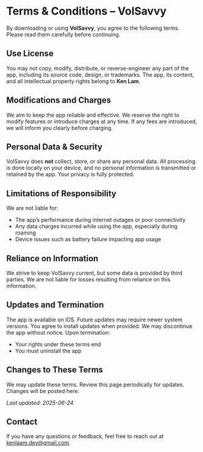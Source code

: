 # Terms & Conditions – VolSavvy

By downloading or using **VolSavvy**, you agree to the following terms. Please read them carefully before continuing.

## Use License

You may not copy, modify, distribute, or reverse-engineer any part of the app, including its source code, design, or trademarks. The app, its content, and all intellectual property rights belong to **Ken Lam**.

## Modifications and Charges

We aim to keep the app reliable and effective. We reserve the right to modify features or introduce charges at any time. If any fees are introduced, we will inform you clearly before charging.

## Personal Data & Security

VolSavvy does **not** collect, store, or share any personal data. All processing is done locally on your device, and no personal information is transmitted or retained by the app. Your privacy is fully protected.

## Limitations of Responsibility

We are not liable for:

- The app’s performance during internet outages or poor connectivity
- Any data charges incurred while using the app, especially during roaming
- Device issues such as battery failure impacting app usage

## Reliance on Information

We strive to keep VolSavvy current, but some data is provided by third parties. We are not liable for losses resulting from reliance on this information.

## Updates and Termination

The app is available on iOS. Future updates may require newer system versions. You agree to install updates when provided. We may discontinue the app without notice. Upon termination:

- Your rights under these terms end
- You must uninstall the app

## Changes to These Terms

We may update these terms. Review this page periodically for updates. Changes will be posted here.

_Last updated: 2025-06-24_

## Contact

If you have any questions or feedback, feel free to reach out at [kenlaam.dev@gmail.com](mailto:kenlaam.dev@gmail.com).